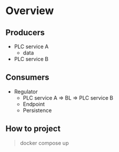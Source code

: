 # Overview

## Producers

* PLC service A
  * data
* PLC service B

## Consumers

* Regulator
  * PLC service A => BL => PLC service B
  * Endpoint
  * Persistence

## How to project

> docker compose up
> 